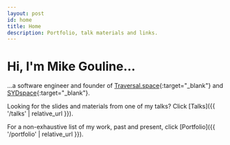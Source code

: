 ```yaml
---
layout: post
id: home
title: Home
description: Portfolio, talk materials and links.
---
```


# Hi, I'm Mike Gouline...

...a software engineer and founder of [Traversal.space](https://traversal.space/){:target="_blank"} and [SYDspace](https://sydspace.org/){:target="_blank"}.

Looking for the slides and materials from one of my talks? Click [Talks]({{ '/talks' | relative_url }}).

For a non-exhaustive list of my work, past and present, click [Portfolio]({{ '/portfolio' | relative_url }}).